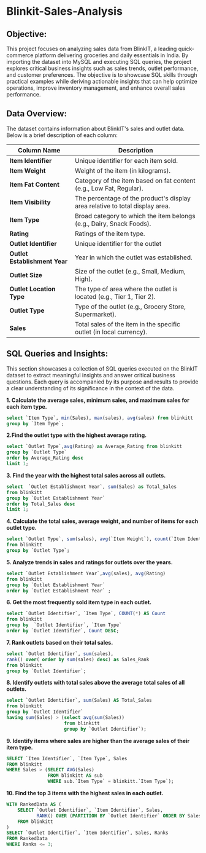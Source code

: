 # Blinkit-Sales-Analysis

## Objective:
This project focuses on analyzing sales data from BlinkIT, a leading quick-commerce platform delivering groceries and daily essentials in India. By importing the dataset into MySQL and executing SQL queries, the project explores critical business insights such as sales trends, outlet performance, and customer preferences. The objective is to showcase SQL skills through practical examples while deriving actionable insights that can help optimize operations, improve inventory management, and enhance overall sales performance.

## Data Overview:
The dataset contains information about BlinkIT's sales and outlet data. Below is a brief description of each column:


| Column Name           | Description                                                                 |
|-----------------------|-----------------------------------------------------------------------------|
| **Item Identifier**   | Unique identifier for each item sold.                                      |
| **Item Weight**       | Weight of the item (in kilograms).                                         |
| **Item Fat Content**  | Category of the item based on fat content (e.g., Low Fat, Regular).         |
| **Item Visibility**   | The percentage of the product's display area relative to total display area.|
| **Item Type**         | Broad category to which the item belongs (e.g., Dairy, Snack Foods).        |
| **Rating**            | Ratings of the item type.
| **Outlet Identifier** | Unique identifier for the outlet                                            |
| **Outlet Establishment Year** | Year in which the outlet was established.                            |
| **Outlet Size**       | Size of the outlet (e.g., Small, Medium, High).                           |
| **Outlet Location Type** | The type of area where the outlet is located (e.g., Tier 1, Tier 2).      |
| **Outlet Type**       | Type of the outlet (e.g., Grocery Store, Supermarket).                    |
| **Sales**             | Total sales of the item in the specific outlet (in local currency).       |


## SQL Queries and Insights:
This section showcases a collection of SQL queries executed on the BlinkIT dataset to extract meaningful insights and answer critical business questions. Each query is accompanied by its purpose and results to provide a clear understanding of its significance in the context of the data.


**1. Calculate the average sales, minimum sales, and maximum sales for each item type.**
``` sql
select `Item Type`, min(Sales), max(sales), avg(sales) from blinkitt
group by `Item Type`;
```
**2.Find the outlet type with the highest average rating.**
``` sql
select `Outlet Type`,avg(Rating) as Average_Rating from blinkitt
group by `Outlet Type`
order by Average_Rating desc
limit 1;
```
**3. Find the year with the highest total sales across all outlets.**
``` sql
select  `Outlet Establishment Year`, sum(Sales) as Total_Sales
from blinkitt
group by `Outlet Establishment Year`
order by Total_Sales desc
limit 1;
```
**4. Calculate the total sales, average weight, and number of items for each outlet type.**
``` sql
select `Outlet Type`, sum(sales), avg(`Item Weight`), count(`Item Identifier`)
from blinkitt
group by `Outlet Type`;
```
**5. Analyze trends in sales and ratings for outlets over the years.**
``` sql
select `Outlet Establishment Year`,avg(sales), avg(Rating)
from blinkitt
group by `Outlet Establishment Year`
order by `Outlet Establishment Year` ;
```
**6. Get the most frequently sold item type in each outlet.**
``` sql
select `Outlet Identifier`, `Item Type`, COUNT(*) AS Count
from blinkitt
group by  `Outlet Identifier`, `Item Type`
order by `Outlet Identifier`, Count DESC;
```
**7. Rank outlets based on their total sales.**
``` sql
select `Outlet Identifier`, sum(sales),
rank() over( order by sum(sales) desc) as Sales_Rank
from blinkitt
group by `Outlet Identifier`;
```
**8. Identify outlets with total sales above the average total sales of all outlets.**
``` sql
select `Outlet Identifier`, sum(Sales) AS Total_Sales
from blinkitt
group by `Outlet Identifier`
having sum(Sales) > (select avg(sum(Sales)) 
                     from blinkitt 
                     group by `Outlet Identifier`);
```
**9. Identify items where sales are higher than the average sales of their item type.**
``` sql
SELECT `Item Identifier`, `Item Type`, Sales
FROM blinkitt
WHERE Sales > (SELECT AVG(Sales) 
               FROM blinkitt AS sub 
               WHERE sub.`Item Type` = blinkitt.`Item Type`);
```               
**10. Find the top 3 items with the highest sales in each outlet.**
``` sql
WITH RankedData AS (
    SELECT `Outlet Identifier`, `Item Identifier`, Sales,
           RANK() OVER (PARTITION BY `Outlet Identifier` ORDER BY Sales DESC) AS Ranks
    FROM blinkitt
)
SELECT `Outlet Identifier`, `Item Identifier`, Sales, Ranks
FROM RankedData
WHERE Ranks <= 3;
```
